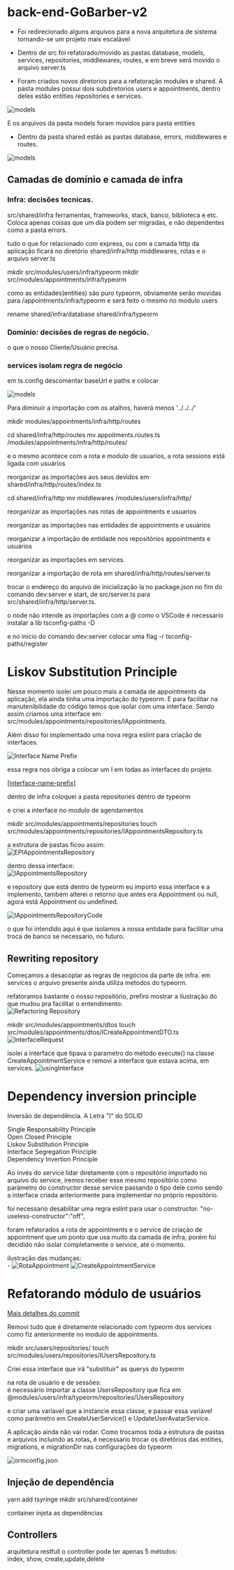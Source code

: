 # back-end-GoBarber-v2


- Foi redirecionado alguns arquivos para a nova arquitetura de sistema tornando-se um projeto mais escalável

- Dentro de src foi refatorado/movido as pastas database, models, services, repositories, middlewares, routes, e em breve será movido o arquivo server.ts

- Foram criados novos diretorios para a refatoração modules e shared. A pasta modules possui dois subdiretorios users e appointments, dentro deles estão entities repositories e services.


<img src="github/modules.png" alt="models">

E os arquivos da pasta models foram movidos para pasta entities


- Dentro da pasta shared estão as pastas database, errors, middlewares e routes.

<img src="github/shared.png" alt="models">


## Camadas de domínio e camada de infra

### Infra: decisões tecnicas.
  src/shared/infra
  ferramentas, frameworks, stack, banco, biblioteca e etc.
  Coloca apenas coisas que um dia podem ser migradas, e não dependentes como a pasta errors.

  tudo o que for relacionado com express, ou com a camada http da aplicação ficará no diretório shared/infra/http
  middlewares, rotas e o arquivo server.ts

  mkdir src/modules/users/infra/typeorm
  mkdir src/modules/appointments/infra/typeorm

  como as entidades(entities) são puro typeorm, obviamente serão movidas para /appointments/infra/typeorm e será feito o mesmo no modulo users

  rename shared/infra/database shared/infra/typeorm


### Domínio: decisões de regras de negócio.
  o que o nosso Cliente/Usuário precisa.

### services isolam regra de negócio


em ts.config descomentar baseUrl e paths e colocar

<img src="github/tsconfig.png" alt="models">

Para diminuir a importação com os atalhos, haverá menos '../../../'


mkdir modules/appointments/infra/http/routes

cd shared/infra/http/routes
mv appoitments.routes.ts /modules/appointments/infra/http/routes/

e o mesmo acontece com a rota e modulo de usuarios, a rota sessions está ligada com usuários

reorganizar as importações aos seus devidos em shared/infra/http/routes/index.ts

cd shared/infra/http
mv middlewares /modules/users/infra/http/

reorganizar as importações nas rotas de appointments e usuarios

reorganizar as importações nas entidades de appointments e usuários

reorganizar a importação de entidade nos repositórios appointments e usuários

reorganizar as importações em services.

reorganizar a importação de rota em shared/infra/http/routes/server.ts

trocar o endereço do arquivo de inicialização la no package.json no fim do comando dev:server e start, de src/server.ts para src/shared/infra/http/server.ts.

o node não intende as importações com a @ como o VSCode é necessario instalar a lib tsconfig-paths -D

e no inicio do comando dev:server colocar uma flag -r tsconfig-paths/register


# Liskov Substitution Principle
Nesse momento isolei um pouco mais a camada de appointments da aplicação, ela ainda tinha uma importação do typeorm. E para facilitar na manutenibilidade do código temos que isolar com uma interface.  Sendo assim criamos uma interface em src/modules/appointments/repositories/IAppointments.

Além disso foi implementado uma nova regra eslint para criação de interfaces.


<img src="github/interfaceNamePrefix.png" alt="Interface Name Prefix">

essa regra nos obriga a colocar um I em todas as interfaces do projeto.

<a href="https://github.com/typescript-eslint/typescript-eslint/issues/1915">[interface-name-prefix]</a>


dentro de infra coloquei a pasta repositories dentro de typeorm

e criei a interface no modulo de agendamentos

mkdir src/modules/appointments/repositories
touch src/modules/appointments/repositories/IAppointmentsRepository.ts

 a estrutura de pastas ficou assim:
 <br />
<img src="github/epIAppointmentsRepository.png" alt="EPIAppointmentsRepository">


dentro dessa interface:
<br />
<img src="github/IAppointmentsRepositoryCode.png" alt="IAppointmentsRepository">

e repository que está dentro de typeorm eu importo essa interface e a implemento, também alterei o retorno que antes era Appointment ou null, agora está Appointment ou undefined.

<img src="github/AppointmentRepositoryCode.png" alt="IAppointmentsRepositoryCode">

o que foi intendido aqui é que isolamos a nossa entidade para facilitar uma troca de banco se necessario, no futuro.


## Rewriting repository

Começamos a desacoplar as regras de negócios da parte de infra. em services o arquivo presente ainda utiliza metodos do typeorm.

refatoramos bastante o nosso repositório, prefiro mostrar a ilustração do que mudou pra facilitar o entendimento:
<br />
<img src="github/refactoringRepository.png" alt="Refactoring Repository">


mkdir src/modules/appointments/dtos
touch src/modules/appointments/dtos/ICreateAppointmentDTO.ts
<img src="github/codeICreateAppointmentDTO.png" alt="InterfaceRequest">



isolei a interface que tipava o parametro do método execute() na classe CreateAppointmentService e removi a interface que estava acima, em services.
<img src="github/usingCodeICreateAppointmentDTO.png" alt="usingInterface">

# Dependency inversion principle

Inversão de dependência. A Letra "I" do SOLID

Single Responsability Principle <br />
Open Closed Principle <br />
Liskov Substitution Principle <br />
Interface Segregation Principle <br />
Dependency Invertion Principle <br />

Ao invés do service lidar diretamente com o repositório importado no arquivo do service, iremos receber esse mesmo repositório como parâmetro do constructor desse service passando o tipo dele como sendo a interface criada anteriormente para implementar no próprio repositório.

foi necessario desabilitar uma regra eslint para usar o constructor.
"no-useless-constructor":"off",


foram refatorados a rota de appointments e o service de criação de appointment que um ponto que usa muito da camada de infra, porém foi decidido não isolar completamente o service, até o momento.

ilustração das mudanças:
<br />-
<img src="github/appointmentsRoutes.png" alt="RotaAppointment">
<img src="github/serviceCreateAppointment.png" alt="CreateAppointmentService">

# Refatorando módulo de usuários

<a href="https://github.com/Luciano-Ferreira/Iniciando-back-end/commit/a4f01c4d44b3c2bb730615be016aa598edf980bd" target="_blank" >Mais detalhes do commit</a>

Removi tudo que é diretamente relacionado com typeorm dos services como fiz anteriormente no modulo de appointments.

mkdir src/users/repositories/
touch src/modules/users/repositories/IUsersRepository.ts

Criei essa interface que irá "substituir" as querys do typeorm


na rota de usuário e de sessões:
<br />
 é necessário importar a classe UsersRepository que fica em @modules/users/infra/typeorm/repositories/UsersRepository

 e criar uma variavel que a instancie essa classe, e passar essa variavel como parâmetro em CreateUserService() e UpdateUserAvatarService.

 A aplicação ainda não vai rodar. Como trocamos toda a estrutura de pastas e arquivos incluindo as rotas, é necessario trocar os diretórios das entities, migrations, e migrationDir nas configurações do typeorm

 <img src="github/ormconfig.png" alt="ormconfig.json">



## Injeção de dependência

yarn add tsyringe
mkdir src/shared/container

container injeta as dependências

## Controllers

arquitetura restfull o  controller pode ter apenas 5 métodos:
<br />
index,
show,
create,update,delete
